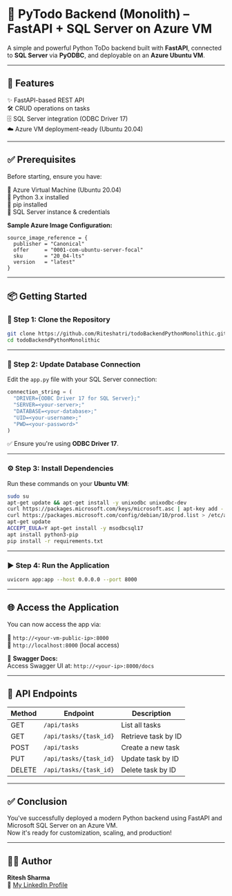 # 🐍 PyTodo Backend (Monolith) – FastAPI + SQL Server on Azure VM

A simple and powerful Python ToDo backend built with **FastAPI**, connected to **SQL Server** via **PyODBC**, and deployable on an **Azure Ubuntu VM**.

---

## 🚀 Features

✨ FastAPI-based REST API  
🛠️ CRUD operations on tasks  
🗄️ SQL Server integration (ODBC Driver 17)  
☁️ Azure VM deployment-ready (Ubuntu 20.04)

---

## ✅ Prerequisites

Before starting, ensure you have:

🔹 Azure Virtual Machine (Ubuntu 20.04)  
🔹 Python 3.x installed  
🔹 pip installed  
🔹 SQL Server instance & credentials  

**Sample Azure Image Configuration:**

```hcl
source_image_reference = {
  publisher = "Canonical"
  offer     = "0001-com-ubuntu-server-focal"
  sku       = "20_04-lts"
  version   = "latest"
}
```

---

## 📦 Getting Started

### 🔧 Step 1: Clone the Repository

```bash
git clone https://github.com/Riteshatri/todoBackendPythonMonolithic.git
cd todoBackendPythonMonolithic
```

---

### 🔑 Step 2: Update Database Connection

Edit the `app.py` file with your SQL Server connection:

```python
connection_string = (
  "DRIVER={ODBC Driver 17 for SQL Server};"
  "SERVER=<your-server>;"
  "DATABASE=<your-database>;"
  "UID=<your-username>;"
  "PWD=<your-password>"
)
```

✅ Ensure you're using **ODBC Driver 17**.

---

### ⚙️ Step 3: Install Dependencies

Run these commands on your **Ubuntu VM**:

```bash
sudo su
apt-get update && apt-get install -y unixodbc unixodbc-dev
curl https://packages.microsoft.com/keys/microsoft.asc | apt-key add -
curl https://packages.microsoft.com/config/debian/10/prod.list > /etc/apt/sources.list.d/mssql-release.list
apt-get update
ACCEPT_EULA=Y apt-get install -y msodbcsql17
apt install python3-pip
pip install -r requirements.txt
```

---

### ▶️ Step 4: Run the Application

```bash
uvicorn app:app --host 0.0.0.0 --port 8000
```

---

## 🌐 Access the Application

You can now access the app via:

🔸 `http://<your-vm-public-ip>:8000`  
🔸 `http://localhost:8000` (local access)

📘 **Swagger Docs:**  
Access Swagger UI at: `http://<your-ip>:8000/docs`

---

## 🔗 API Endpoints

| Method | Endpoint               | Description               |
|--------|------------------------|---------------------------|
| GET    | `/api/tasks`           | List all tasks            |
| GET    | `/api/tasks/{task_id}` | Retrieve task by ID       |
| POST   | `/api/tasks`           | Create a new task         |
| PUT    | `/api/tasks/{task_id}` | Update task by ID         |
| DELETE | `/api/tasks/{task_id}` | Delete task by ID         |

---



## ✅ Conclusion

You've successfully deployed a modern Python backend using FastAPI and Microsoft SQL Server on an Azure VM.  
Now it's ready for customization, scaling, and production!

---

## 👨‍💻 Author

**Ritesh Sharma**  
🔗 [My LinkedIn Profile](https://www.linkedin.com/in/riteshatri)
